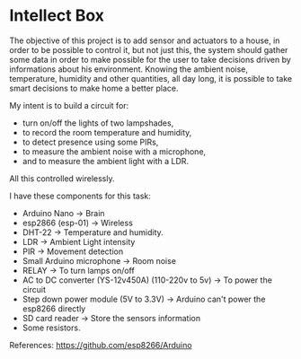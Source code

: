 # Intellect Box

The objective of this project is to add sensor and actuators to a house, in
order to be possible to control it, but not just this, the system should gather
some data in order to make possible for the user to take decisions driven by
informations about his environment. Knowing the ambient noise, temperature, humidity and
other quantities, all day long, it is possible to take smart decisions to make
home a better place.

My intent is to build a circuit for: 
* turn on/off the lights of two lampshades, 
* to record the room temperature and humidity, 
* to detect presence using some PIRs, 
* to measure the ambient noise with a microphone,
* and to measure the ambient light with a LDR.

All this controlled wirelessly.

I have these components for this task:
* Arduino Nano -> Brain
* esp2866 (esp-01) -> Wireless
* DHT-22 -> Temperature and humidity. 
* LDR -> Ambient Light intensity 
* PIR -> Movement detection
* Small Arduino microphone -> Room noise 
* RELAY -> To turn lamps on/off
* AC to DC converter (YS-12v450A) (110-220v to 5v) -> To power the circuit
* Step down power module (5V to 3.3V) -> Arduino can't power the esp8266 directly 
* SD card reader -> Store the sensors information 
* Some resistors.

References:
https://github.com/esp8266/Arduino
